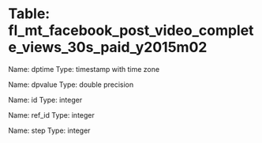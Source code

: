 Table: fl_mt_facebook_post_video_complete_views_30s_paid_y2015m02
=================================================================

Name: dptime
Type: timestamp with time zone

Name: dpvalue
Type: double precision

Name: id
Type: integer

Name: ref_id
Type: integer

Name: step
Type: integer

